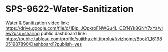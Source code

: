 # SPS-9622-Water-Sanitization
Water &amp; Sanitization
video link: https://drive.google.com/file/d/1Bip_JQpkroFNWGu4L_CEfNYk8GNY7xYa/view?usp=sharing
public dashboard link: https://public.tableau.com/profile/sujitha.chittiprolu#!/vizhome/Book1_16198051987890/Dashboard1?publish=yes
